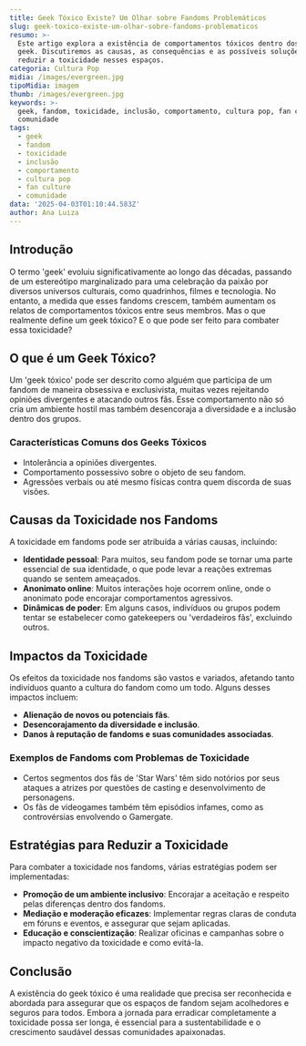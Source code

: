 ```yaml
---
title: Geek Tóxico Existe? Um Olhar sobre Fandoms Problemáticos
slug: geek-toxico-existe-um-olhar-sobre-fandoms-problematicos
resumo: >-
  Este artigo explora a existência de comportamentos tóxicos dentro dos fandoms
  geek. Discutiremos as causas, as consequências e as possíveis soluções para
  reduzir a toxicidade nesses espaços.
categoria: Cultura Pop
midia: /images/evergreen.jpg
tipoMidia: imagem
thumb: /images/evergreen.jpg
keywords: >-
  geek, fandom, toxicidade, inclusão, comportamento, cultura pop, fan culture,
  comunidade
tags:
  - geek
  - fandom
  - toxicidade
  - inclusão
  - comportamento
  - cultura pop
  - fan culture
  - comunidade
data: '2025-04-03T01:10:44.583Z'
author: Ana Luiza
---
```


## Introdução
O termo 'geek' evoluiu significativamente ao longo das décadas, passando de um estereótipo marginalizado para uma celebração da paixão por diversos universos culturais, como quadrinhos, filmes e tecnologia. No entanto, a medida que esses fandoms crescem, também aumentam os relatos de comportamentos tóxicos entre seus membros. Mas o que realmente define um geek tóxico? E o que pode ser feito para combater essa toxicidade?

## O que é um Geek Tóxico?
Um 'geek tóxico' pode ser descrito como alguém que participa de um fandom de maneira obsessiva e exclusivista, muitas vezes rejeitando opiniões divergentes e atacando outros fãs. Esse comportamento não só cria um ambiente hostil mas também desencoraja a diversidade e a inclusão dentro dos grupos.

### Características Comuns dos Geeks Tóxicos
- Intolerância a opiniões divergentes.
- Comportamento possessivo sobre o objeto de seu fandom.
- Agressões verbais ou até mesmo físicas contra quem discorda de suas visões.

## Causas da Toxicidade nos Fandoms
A toxicidade em fandoms pode ser atribuída a várias causas, incluindo:
- **Identidade pessoal**: Para muitos, seu fandom pode se tornar uma parte essencial de sua identidade, o que pode levar a reações extremas quando se sentem ameaçados.
- **Anonimato online**: Muitos interações hoje ocorrem online, onde o anonimato pode encorajar comportamentos agressivos.
- **Dinâmicas de poder**: Em alguns casos, indivíduos ou grupos podem tentar se estabelecer como gatekeepers ou 'verdadeiros fãs', excluindo outros.

## Impactos da Toxicidade
Os efeitos da toxicidade nos fandoms são vastos e variados, afetando tanto indivíduos quanto a cultura do fandom como um todo. Alguns desses impactos incluem:
- **Alienação de novos ou potenciais fãs**.
- **Desencorajamento da diversidade e inclusão**.
- **Danos à reputação de fandoms e suas comunidades associadas**.

### Exemplos de Fandoms com Problemas de Toxicidade
- Certos segmentos dos fãs de 'Star Wars' têm sido notórios por seus ataques a atrizes por questões de casting e desenvolvimento de personagens.
- Os fãs de videogames também têm episódios infames, como as controvérsias envolvendo o Gamergate.

## Estratégias para Reduzir a Toxicidade
Para combater a toxicidade nos fandoms, várias estratégias podem ser implementadas:
- **Promoção de um ambiente inclusivo**: Encorajar a aceitação e respeito pelas diferenças dentro dos fandoms.
- **Mediação e moderação eficazes**: Implementar regras claras de conduta em fóruns e eventos, e assegurar que sejam aplicadas.
- **Educação e conscientização**: Realizar oficinas e campanhas sobre o impacto negativo da toxicidade e como evitá-la.

## Conclusão
A existência do geek tóxico é uma realidade que precisa ser reconhecida e abordada para assegurar que os espaços de fandom sejam acolhedores e seguros para todos. Embora a jornada para erradicar completamente a toxicidade possa ser longa, é essencial para a sustentabilidade e o crescimento saudável dessas comunidades apaixonadas.
